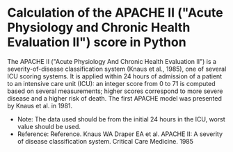 # Calculation of the APACHE II ("Acute Physiology and Chronic Health Evaluation II") score in Python

The APACHE II ("Acute Physiology And Chronic Health Evaluation II") is a severity-of-disease classification system (Knaus et al., 1985), one of several ICU scoring systems. It is applied within 24 hours of admission of a patient to an intensive care unit (ICU): an integer score from 0 to 71 is computed based on several measurements; higher scores correspond to more severe disease and a higher risk of death. The first APACHE model was presented by Knaus et al. in 1981.
- Note: The data used should be from the initial 24 hours in the ICU, worst value should be used.
- Reference: Reference. Knaus WA Draper EA et al. APACHE II: A severity of disease classification system. Critical Care Medicine. 1985
